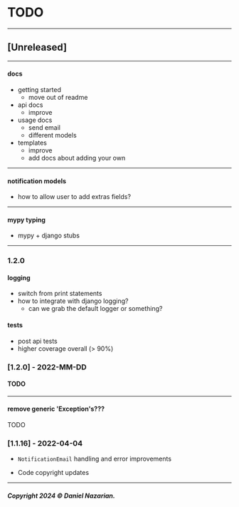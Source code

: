 # TODO 
-------------------------------------------------------
## [Unreleased]
-----

#### docs

- getting started
    - move out of readme
- api docs
    - improve
- usage docs
    - send email
    - different models
- templates
    - improve
    - add docs about adding your own

-----


#### notification models
- how to allow user to add extras fields?


-----


#### mypy typing
- mypy + django stubs


-----

### 1.2.0




#### logging
- switch from print statements
- how to integrate with django logging?
    - can we grab the default logger or something?


#### tests
- post api tests
- higher coverage overall (> 90%)


### [1.2.0] - 2022-MM-DD
#### TODO

---

#### remove generic 'Exception's???

TODO


### [1.1.16] - 2022-04-04
- `NotificationEmail` handling and error improvements

- Code copyright updates

-------------------------------------------------------

##### Copyright 2024 © Daniel Nazarian.
